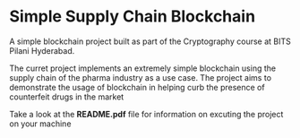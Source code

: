 # Simple Supply Chain Blockchain

A simple blockchain project built as part of the Cryptography course at BITS Pilani Hyderabad.

The curret project implements an extremely simple blockchain using the supply chain of the pharma industry as a use case. The project aims to demonstrate the usage of blockchain in helping curb the presence of counterfeit drugs in the market

Take a look at the **README.pdf** file for information on excuting the project on your machine

